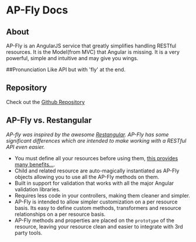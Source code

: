 # AP-Fly Docs

## About
AP-Fly is an AngularJS service that greatly simplifies handling RESTful resources. It is the Model(from MVC) that Angular is missing. It is a very powerful, simple and intuitive and may give you wings. 

##Pronunciation
Like API but with 'fly' at the end.

## Repository
Check out the [Github Repository](https://github.com/jakobovski/apfly)


## AP-Fly vs. Restangular
*AP-fly was inspired by the awesome [Restangular](https://github.com/mgonto/restangular). AP-Fly has some significant differences which are intended to make working with a RESTful API even easier.*

* You must define all your resources before using them, [this provides many benefits...]().
* Child and related resource are auto-magically instantiated as AP-Fly objects allowing you to use all the AP-Fly methods on them.
* Built in support for validation that works with all the major Angular validation libraries.
* Requires less code in your controllers, making them cleaner and simpler.
* AP-Fly is intended to allow simpler customization on a per resource basis. Its easy to define custom methods, transformers and resource relationships on a per resource basis.
* AP-Fly methods and properties are placed on the `prototype` of the resource, leaving your resource clean and easier to integrate with 3rd party tools.

